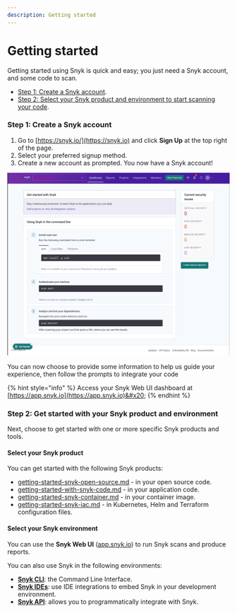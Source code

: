 ```yaml
---
description: Getting started
---
```


# Getting started

Getting started using Snyk is quick and easy; you just need a Snyk account, and some code to scan.

* [Step 1: Create a Snyk account](./#step-1-create-a-snyk-account).
* [Step 2: Select your Snyk product and environment to start scanning your code](./#step-2-get-started-with-your-snyk-product-and-environment).

### Step 1: Create a Snyk account

1. Go to [https://snyk.io/](https://snyk.io) and click **Sign Up** at the top right of the page.
2. Select your preferred signup method.
3. Create a new account as prompted. You now have a Snyk account!&#x20;

![](<../.gitbook/assets/image (66).png>)

You can now choose to provide some information to help us guide your experience, then follow the prompts to integrate your code

{% hint style="info" %}
Access your Snyk Web UI dashboard at [https://app.snyk.io](https://app.snyk.io)&#x20;
{% endhint %}

### Step 2: Get started with your Snyk product and environment

Next, choose to get started with one or more specific Snyk products and tools.&#x20;

#### Select your Snyk product

You can get started with the following Snyk products:

* [getting-started-snyk-open-source.md](../products/snyk-open-source/getting-started-snyk-open-source.md "mention") - in your open source code.
* [getting-started-with-snyk-code.md](getting-started-snyk-products/getting-started-with-snyk-code.md "mention") - in your application code.
* [getting-started-snyk-container.md](../products/snyk-container/getting-started-snyk-container.md "mention") - in your container image.
* [getting-started-snyk-iac.md](../products/snyk-infrastructure-as-code/getting-started-snyk-iac.md "mention") - in Kubernetes, Helm and Terraform configuration files.

#### Select your Snyk environment

You can use the **Snyk Web UI** ([app.snyk.io](https://app.snyk.io)) to run Snyk scans and produce reports.

You can also use Snyk in the following environments:

* [**Snyk CLI**](https://docs.snyk.io/snyk-cli): the Command Line Interface.
* [**Snyk IDEs**](../ide-tools/): use IDE integrations to embed Snyk in your development environment.
* [**Snyk API**](https://support.snyk.io/hc/en-us/categories/360000665657-Snyk-API): allows you to programmatically integrate with Snyk.
